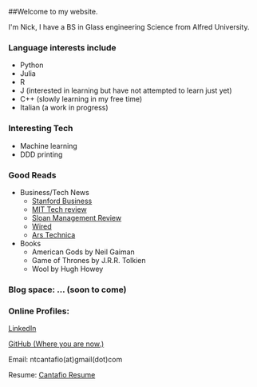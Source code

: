 ##Welcome to my website. 

I'm Nick, I have a BS in Glass engineering Science from Alfred University.

### Language interests include 
 - Python
 - Julia
 - R
 - J (interested in learning but have not attempted to learn just yet)
 - C++ (slowly learning in my free time) 
 - Italian (a work in progress)
 
### Interesting Tech
 - Machine learning
 - DDD printing
 
### Good Reads
 - Business/Tech News
   - [Stanford Business](https://www.gsb.stanford.edu/insights/about/magazine)
   - [MIT Tech review](https://www.technologyreview.com/)
   - [Sloan Management Review](https://sloanreview.mit.edu/)
   - [Wired](https://www.wired.com/)
   - [Ars Technica](https://arstechnica.com/)
 - Books
   - American Gods by Neil Gaiman
   - Game of Thrones by J.R.R. Tolkien
   - Wool by Hugh Howey
   
### Blog space: ... (soon to come)
 
### Online Profiles: 

[LinkedIn](https://www.linkedin.com/in/ntcantafio/)

[GitHub (Where you are now.)](https://nickcanny.github.io/)

Email: ntcantafio(at)gmail(dot)com

Resume: [Cantafio Resume](https://drive.google.com/open?id=1nn07Uq5wkvM1S-fCCCu4vm5y2aFktAP6B2uPc6yyTT5dFEu0t7EFqSgcg0KjvzvS8L5QIm62wZyvE-5i)
